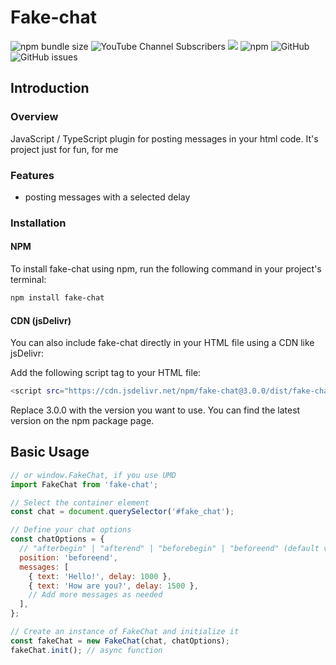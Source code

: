# Fake-chat
![npm bundle size](https://img.shields.io/bundlephobia/min/fake-chat)
![YouTube Channel Subscribers](https://img.shields.io/youtube/channel/subscribers/UCj5-dlnKYZ7O2HIYgP8urqw?style=flat)
[![](https://data.jsdelivr.com/v1/package/npm/fake-chat/badge?style=rounded)](https://www.jsdelivr.com/package/npm/fake-chat)
![npm](https://img.shields.io/npm/dm/fake-chat)
![GitHub](https://img.shields.io/github/license/rah-emil/fake-chat)
![GitHub issues](https://img.shields.io/github/issues/rah-emil/fake-chat)

## Introduction

### Overview
JavaScript / TypeScript plugin for posting messages in your html code. It's project just for fun, for me

### Features
- posting messages with a selected delay

### Installation

#### NPM
To install fake-chat using npm, run the following command in your project's terminal:

```bash
npm install fake-chat
```

#### CDN (jsDelivr)
You can also include fake-chat directly in your HTML file using a CDN like jsDelivr:

Add the following script tag to your HTML file:

```bash
<script src="https://cdn.jsdelivr.net/npm/fake-chat@3.0.0/dist/fake-chat.umd.js"></script>
```

Replace 3.0.0 with the version you want to use. You can find the latest version on the npm package page.

## Basic Usage

```javascript
// or window.FakeChat, if you use UMD
import FakeChat from 'fake-chat';

// Select the container element
const chat = document.querySelector('#fake_chat');

// Define your chat options
const chatOptions = {
  // "afterbegin" | "afterend" | "beforebegin" | "beforeend" (default value)
  position: 'beforeend',
  messages: [
    { text: 'Hello!', delay: 1000 },
    { text: 'How are you?', delay: 1500 },
    // Add more messages as needed
  ],
};

// Create an instance of FakeChat and initialize it
const fakeChat = new FakeChat(chat, chatOptions);
fakeChat.init(); // async function
```
